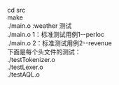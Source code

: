 cd src<br>
make<br>
./main.o :weather 测试<br>
./main.o 1：标准测试用例1--perloc<br>
./main.o 2：标准测试用例2--revenue<br>
下面是每个头文件的测试：<br>
./testTokenizer.o<br>
./testLexer.o<br>
./testAQL.o<br>